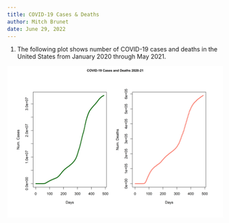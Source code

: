 ```yaml
---
title: COVID-19 Cases & Deaths
author: Mitch Brunet
date: June 29, 2022
---
```


1. The following plot shows number of COVID-19 cases and deaths in the United States from January 2020 through May 2021.


<center>
<img src="covid_combined.png" width=700>
</center>
